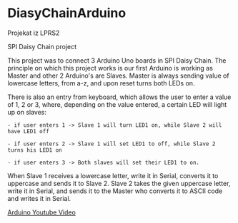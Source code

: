 # DiasyChainArduino
Projekat iz LPRS2

SPI Daisy Chain project

This project was to connect 3 Arduino Uno boards in SPI Daisy Chain.
The principle on which this project works is our first Arduino is 
working as Master and other 2 Arduino's are Slaves. Master is always
sending value of lowercase letters, from a-z, and upon reset turns both LEDs on. 

There is also an entry from keyboard, which
allows the user to enter a value of 1, 2 or 3, where, depending on
the value entered, a certain LED will light up on slaves:
	
	- if user enters 1 -> Slave 1 will turn LED1 on, while Slave 2 will have LED1 off
	
	- if user enters 2 -> Slave 1 will set LED1 to off, while Slave 2 turns his LED1 on
	
	- if user enters 3 -> Both slaves will set their LED1 to on.
  
When Slave 1 receives a lowercase letter, write it in Serial, 
converts it to uppercase and sends it to Slave 2. 
Slave 2 takes the given uppercase letter, write it in Serial, 
and sends it to the Master who converts it to ASCII code and writes it in Serial.


[Arduino Youtube Video](https://www.youtube.com/watch?v=xu2h0jQKMZc&ab_channel=MilanKapetanovic)
